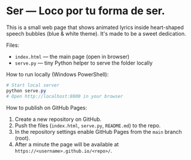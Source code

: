 # Ser — Loco por tu forma de ser.

This is a small web page that shows animated lyrics inside heart-shaped speech bubbles (blue & white theme). It's made to be a sweet dedication.

Files:
- `index.html` — the main page (open in browser)
- `serve.py` — tiny Python helper to serve the folder locally

How to run locally (Windows PowerShell):

```powershell
# Start local server
python serve.py
# Open http://localhost:8000 in your browser
```

How to publish on GitHub Pages:
1. Create a new repository on GitHub.
2. Push the files (`index.html`, `serve.py`, `README.md`) to the repo.
3. In the repository settings enable GitHub Pages from the `main` branch (root).
4. After a minute the page will be available at `https://<username>.github.io/<repo>/`.
